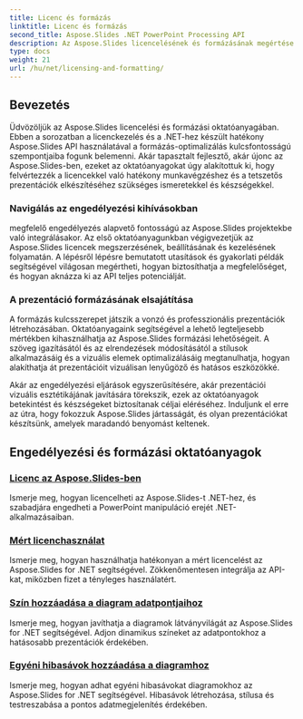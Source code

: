 ```yaml
---
title: Licenc és formázás
linktitle: Licenc és formázás
second_title: Aspose.Slides .NET PowerPoint Processing API
description: Az Aspose.Slides licencelésének és formázásának megértése átfogó oktatóanyagok segítségével. Ismerje meg, hogyan kezelheti hatékonyan a licenceket, és hogyan érheti el prezentációinak kifogástalan formázását.
type: docs
weight: 21
url: /hu/net/licensing-and-formatting/
---
```


## Bevezetés

Üdvözöljük az Aspose.Slides licencelési és formázási oktatóanyagában. Ebben a sorozatban a licenckezelés és a .NET-hez készült hatékony Aspose.Slides API használatával a formázás-optimalizálás kulcsfontosságú szempontjaiba fogunk belemenni. Akár tapasztalt fejlesztő, akár újonc az Aspose.Slides-ben, ezeket az oktatóanyagokat úgy alakítottuk ki, hogy felvértezzék a licencekkel való hatékony munkavégzéshez és a tetszetős prezentációk elkészítéséhez szükséges ismeretekkel és készségekkel.

### Navigálás az engedélyezési kihívásokban

megfelelő engedélyezés alapvető fontosságú az Aspose.Slides projektekbe való integrálásakor. Az első oktatóanyagunkban végigvezetjük az Aspose.Slides licencek megszerzésének, beállításának és kezelésének folyamatán. A lépésről lépésre bemutatott utasítások és gyakorlati példák segítségével világosan megértheti, hogyan biztosíthatja a megfelelőséget, és hogyan aknázza ki az API teljes potenciálját.

### A prezentáció formázásának elsajátítása

A formázás kulcsszerepet játszik a vonzó és professzionális prezentációk létrehozásában. Oktatóanyagaink segítségével a lehető legteljesebb mértékben kihasználhatja az Aspose.Slides formázási lehetőségeit. A szöveg igazításától és az elrendezések módosításától a stílusok alkalmazásáig és a vizuális elemek optimalizálásáig megtanulhatja, hogyan alakíthatja át prezentációit vizuálisan lenyűgöző és hatásos eszközökké.

Akár az engedélyezési eljárások egyszerűsítésére, akár prezentációi vizuális esztétikájának javítására törekszik, ezek az oktatóanyagok betekintést és készségeket biztosítanak céljai eléréséhez. Induljunk el erre az útra, hogy fokozzuk Aspose.Slides jártasságát, és olyan prezentációkat készítsünk, amelyek maradandó benyomást keltenek.

## Engedélyezési és formázási oktatóanyagok
### [Licenc az Aspose.Slides-ben](./licensing-and-formatting/)
Ismerje meg, hogyan licencelheti az Aspose.Slides-t .NET-hez, és szabadjára engedheti a PowerPoint manipuláció erejét .NET-alkalmazásaiban.
### [Mért licenchasználat](./metered-licensing/)
Ismerje meg, hogyan használhatja hatékonyan a mért licencelést az Aspose.Slides for .NET segítségével. Zökkenőmentesen integrálja az API-kat, miközben fizet a tényleges használatért.
### [Szín hozzáadása a diagram adatpontjaihoz](./add-color-to-data-points/)
Ismerje meg, hogyan javíthatja a diagramok látványvilágát az Aspose.Slides for .NET segítségével. Adjon dinamikus színeket az adatpontokhoz a hatásosabb prezentációk érdekében.
### [Egyéni hibasávok hozzáadása a diagramhoz](./add-custom-error/)
Ismerje meg, hogyan adhat egyéni hibasávokat diagramokhoz az Aspose.Slides for .NET segítségével. Hibasávok létrehozása, stílusa és testreszabása a pontos adatmegjelenítés érdekében.